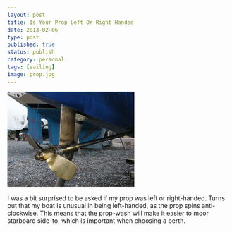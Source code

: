 ```yaml
--- 
layout: post 
title: Is Your Prop Left Or Right Handed
date: 2013-02-06
type: post 
published: true 
status: publish
category: personal
tags: [sailing]
image: prop.jpg
---
```


<img src="/assets/prop.jpg" class="image-right" alt="Prop">

I was a bit surprised to be asked if my prop was left or right-handed.
Turns out that my boat is unusual in being left-handed, as the prop
spins anti-clockwise. This means that the prop-wash will make it easier
to moor starboard side-to, which is important when choosing a berth.

